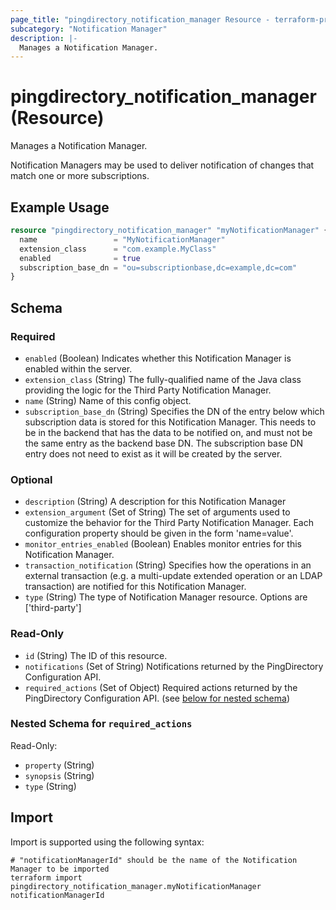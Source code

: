 ```yaml
---
page_title: "pingdirectory_notification_manager Resource - terraform-provider-pingdirectory"
subcategory: "Notification Manager"
description: |-
  Manages a Notification Manager.
---
```


# pingdirectory_notification_manager (Resource)

Manages a Notification Manager.

Notification Managers may be used to deliver notification of changes that match one or more subscriptions.

## Example Usage

```terraform
resource "pingdirectory_notification_manager" "myNotificationManager" {
  name                 = "MyNotificationManager"
  extension_class      = "com.example.MyClass"
  enabled              = true
  subscription_base_dn = "ou=subscriptionbase,dc=example,dc=com"
}
```

<!-- schema generated by tfplugindocs -->
## Schema

### Required

- `enabled` (Boolean) Indicates whether this Notification Manager is enabled within the server.
- `extension_class` (String) The fully-qualified name of the Java class providing the logic for the Third Party Notification Manager.
- `name` (String) Name of this config object.
- `subscription_base_dn` (String) Specifies the DN of the entry below which subscription data is stored for this Notification Manager. This needs to be in the backend that has the data to be notified on, and must not be the same entry as the backend base DN. The subscription base DN entry does not need to exist as it will be created by the server.

### Optional

- `description` (String) A description for this Notification Manager
- `extension_argument` (Set of String) The set of arguments used to customize the behavior for the Third Party Notification Manager. Each configuration property should be given in the form 'name=value'.
- `monitor_entries_enabled` (Boolean) Enables monitor entries for this Notification Manager.
- `transaction_notification` (String) Specifies how the operations in an external transaction (e.g. a multi-update extended operation or an LDAP transaction) are notified for this Notification Manager.
- `type` (String) The type of Notification Manager resource. Options are ['third-party']

### Read-Only

- `id` (String) The ID of this resource.
- `notifications` (Set of String) Notifications returned by the PingDirectory Configuration API.
- `required_actions` (Set of Object) Required actions returned by the PingDirectory Configuration API. (see [below for nested schema](#nestedatt--required_actions))

<a id="nestedatt--required_actions"></a>
### Nested Schema for `required_actions`

Read-Only:

- `property` (String)
- `synopsis` (String)
- `type` (String)

## Import

Import is supported using the following syntax:

```shell
# "notificationManagerId" should be the name of the Notification Manager to be imported
terraform import pingdirectory_notification_manager.myNotificationManager notificationManagerId
```

